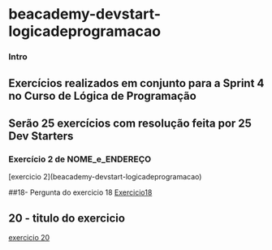 # beacademy-devstart-logicadeprogramacao


### Intro

## Exercícios realizados em conjunto para a Sprint 4 no Curso de Lógica de Programação

## Serão 25 exercícios com resolução feita por 25 Dev Starters

### Exercício 2 de NOME_e_ENDEREÇO
[exercicio 2](beacademy-devstart-logicadeprogramacao\)

##18- Pergunta do exercicio 18
[Exercicio18](https://github.com/rejota23/beacademy-devstart-logicadeprogramacao/blob/b8e5aec06ff062346ef4154e06130a7e6f6244e6/exercicio%2018.txt)

## 20 - titulo do exercicio
[exercicio 20](beacademy-devstart-logicadeprogramacao\exercicio20\exercicio20.txt)


